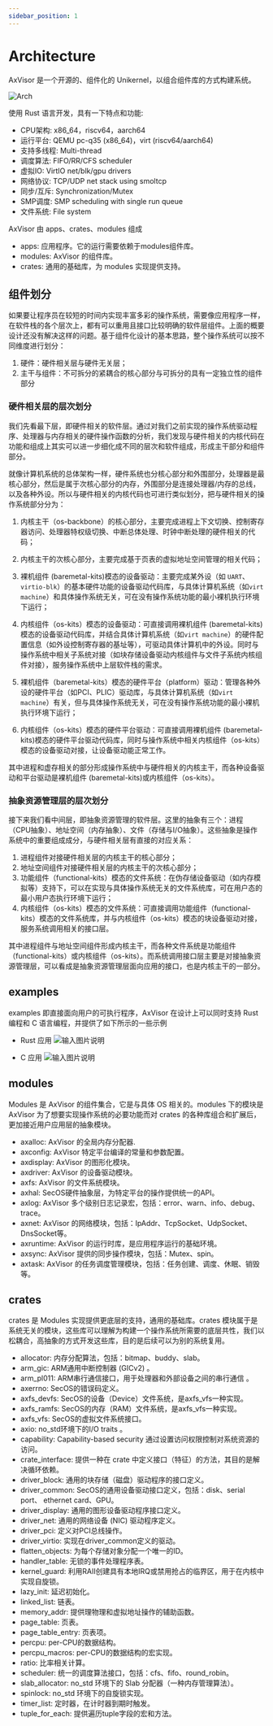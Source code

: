 ```yaml
---
sidebar_position: 1
---
```


# Architecture

AxVisor 是一个开源的、组件化的 Unikernel，以组合组件库的方式构建系统。

![Arch](./images/arch.svg)

使用 Rust 语言开发，具有一下特点和功能:
-   CPU架构: x86_64，riscv64，aarch64
-   运行平台: QEMU pc-q35 (x86_64)，virt (riscv64/aarch64)
-   支持多线程: Multi-thread
-   调度算法: FIFO/RR/CFS scheduler
-   虚拟IO: VirtIO net/blk/gpu drivers
-   网络协议: TCP/UDP net stack using smoltcp
-   同步/互斥: Synchronization/Mutex
-   SMP调度: SMP scheduling with single run queue
-   文件系统: File system

AxVisor 由 apps、crates、modules 组成
-  apps: 应用程序。它的运行需要依赖于modules组件库。
- modules: AxVisor 的组件库。
-  crates: 通用的基础库，为 modules 实现提供支持。


## 组件划分

如果要让程序员在较短的时间内实现丰富多彩的操作系统，需要像应用程序一样，在软件栈的各个层次上，都有可以重用且接口比较明确的软件层组件。上面的概要设计还没有解决这样的问题。基于组件化设计的基本思路，整个操作系统可以按不同维度进行划分：

1.  硬件：硬件相关层与硬件无关层；
2.  主干与组件：不可拆分的紧耦合的核心部分与可拆分的具有一定独立性的组件部分

### 硬件相关层的层次划分
我们先看最下层，即硬件相关的软件层。通过对我们之前实现的操作系统驱动程序、处理器与内存相关的硬件操作函数的分析，我们发现与硬件相关的内核代码在功能和组成上其实可以进一步细化成不同的层次和软件组成，形成主干部分和组件部分。

就像计算机系统的总体架构一样，硬件系统也分核心部分和外围部分，处理器是最核心部分，然后是属于次核心部分的内存，外围部分是连接处理器/内存的总线，以及各种外设。所以与硬件相关的内核代码也可进行类似划分，把与硬件相关的操作系统部分分为：

1.  内核主干（os-backbone）的核心部分，主要完成进程上下文切换、控制寄存器访问、处理器特权级切换、中断总体处理、时钟中断处理的硬件相关的代码；
    
2.  内核主干的次核心部分，主要完成基于页表的虚拟地址空间管理的相关代码；
    
3.  裸机组件 (baremetal-kits)模态的设备驱动：主要完成某外设（如 `UART`、`virtio-blk`）的基本硬件功能的设备驱动代码库，与具体计算机系统（如`virt machine`）和具体操作系统无关，可在没有操作系统功能的最小裸机执行环境下运行；
    
4.  内核组件（os-kits）模态的设备驱动：可直接调用裸机组件 (baremetal-kits)模态的设备驱动代码库，并结合具体计算机系统（如`virt machine`）的硬件配置信息（如外设控制寄存器的基址等），可驱动具体计算机中的外设。同时与操作系统中相关子系统对接（如块存储设备驱动内核组件与文件子系统内核组件对接），服务操作系统中上层软件栈的需求。
    
5.  裸机组件（baremetal-kits）模态的硬件平台（platform）驱动：管理各种外设的硬件平台（如PCI、PLIC）驱动库，与具体计算机系统（如`virt machine`）有关，但与具体操作系统无关，可在没有操作系统功能的最小裸机执行环境下运行；
    
6.  内核组件（os-kits）模态的硬件平台驱动：可直接调用裸机组件 (baremetal-kits)模态的硬件平台驱动代码库，同时与操作系统中相关内核组件（os-kits）模态的设备驱动对接，让设备驱动能正常工作。
    

其中进程和虚存相关的部分形成操作系统中与硬件相关的内核主干，而各种设备驱动和平台驱动是裸机组件 (baremetal-kits)或内核组件（os-kits）。

### 抽象资源管理层的层次划分
接下来我们看中间层，即抽象资源管理的软件层。这里的抽象有三个：进程（CPU抽象）、地址空间（内存抽象）、文件（存储与I/O抽象）。这些抽象是操作系统中的重要组成成分，与硬件相关层有直接的对应关系：

1.  进程组件对接硬件相关层的内核主干的核心部分；
2.  地址空间组件对接硬件相关层的内核主干的次核心部分；
3.  功能组件（functional-kits）模态的文件系统：在伪存储设备驱动（如内存模拟等）支持下，可以在实现与具体操作系统无关的文件系统库，可在用户态的最小用户态执行环境下运行；
4.  内核组件（os-kits）模态的文件系统：可直接调用功能组件（functional-kits）模态的文件系统库，并与内核组件（os-kits）模态的块设备驱动对接，服务系统调用相关的接口层。

其中进程组件与地址空间组件形成内核主干，而各种文件系统是功能组件（functional-kits）或内核组件（os-kits）。而系统调用接口层主要是对接抽象资源管理层，可以看成是抽象资源管理层面向应用的接口，也是内核主干的一部分。

## examples
examples 即直接面向用户的可执行程序，AxVisor 在设计上可以同时支持 Rust 编程和 C 语言编程，并提供了如下所示的一些示例
-  Rust 应用
![输入图片说明](./images/exp_rust.png)

- C 应用
![输入图片说明](./images/exp_c.png)

## modules
Modules 是 AxVisor 的组件集合，它是与具体 OS 相关的。modules 下的模块是 AxVisor 为了想要实现操作系统的必要功能而对 crates 的各种库组合和扩展后，更加接近用户应用层的抽象模块。
-   axalloc: AxVisor 的全局内存分配器.
-   axconfig: AxVisor 特定平台编译的常量和参数配置。
-   axdisplay: AxVisor 的图形化模块。
-   axdriver: AxVisor 的设备驱动模块。
-   axfs: AxVisor 的文件系统模块。
-   axhal: SecOS硬件抽象层，为特定平台的操作提供统一的API。
-   axlog: AxVisor 多个级别日志记录宏，包括：error、warn、info、debug、trace。
-   axnet: AxVisor 的网络模块，包括：IpAddr、TcpSocket、UdpSocket、DnsSocket等。
-   axruntime: AxVisor 的运行时库，是应用程序运行的基础环境。
-   axsync: AxVisor 提供的同步操作模块，包括：Mutex、spin。
-   axtask: AxVisor 的任务调度管理模块，包括：任务创建、调度、休眠、销毁等。

## crates
crates 是 Modules 实现提供更底层的支持，通用的基础库。crates 模块属于是系统无关的模块，这些库可以理解为构建一个操作系统所需要的底层共性，我们以松耦合，高抽象的方式开发这些库，目的是后续可以为别的系统复用。
-   allocator: 内存分配算法，包括：bitmap、buddy、slab。
-   arm_gic: ARM通用中断控制器 (GICv2) 。
-   arm_pl011: ARM串行通信接口，用于处理器和外部设备之间的串行通信 。
-   axerrno: SecOS的错误码定义。
-   axfs_devfs: SecOS的设备（Device）文件系统，是axfs_vfs一种实现。
-   axfs_ramfs: SecOS的内存（RAM）文件系统，是axfs_vfs一种实现。
-   axfs_vfs: SecOS的虚拟文件系统接口。
-   axio: no_std环境下的I/O traits 。
-   capability: Capability-based security 通过设置访问权限控制对系统资源的访问。
-   crate_interface: 提供一种在 crate 中定义接口（特征）的方法，其目的是解决循环依赖。
-   driver_block: 通用的块存储（磁盘）驱动程序的接口定义。
-   driver_common: SecOS的通用设备驱动接口定义，包括：disk、serial port、 ethernet card、GPU。
-   driver_display: 通用的图形设备驱动程序接口定义。
-   driver_net: 通用的网络设备 (NIC) 驱动程序定义。
-   driver_pci: 定义对PCI总线操作。
-   driver_virtio: 实现在driver_common定义的驱动。
-   flatten_objects: 为每个存储对象分配一个唯一的ID。
-   handler_table: 无锁的事件处理程序表。
-   kernel_guard: 利用RAII创建具有本地IRQ或禁用抢占的临界区，用于在内核中实现自旋锁。
-   lazy_init: 延迟初始化。
-   linked_list: 链表。
-   memory_addr: 提供理物理和虚拟地址操作的辅助函数。
-   page_table: 页表。
-   page_table_entry: 页表项。
-   percpu: per-CPU的数据结构。
-   percpu_macros: per-CPU的数据结构的宏实现。
-   ratio: 比率相关计算。
-   scheduler: 统一的调度算法接口，包括：cfs、fifo、round_robin。
-   slab_allocator: no_std 环境下的 Slab 分配器（一种内存管理算法）。
-   spinlock: no_std 环境下的自旋锁实现。
-   timer_list: 定时器，在计时器到期时触发。
-   tuple_for_each: 提供遍历tuple字段的宏和方法。
